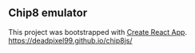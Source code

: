 ## Chip8 emulator
This project was bootstrapped with [Create React App](https://github.com/facebook/create-react-app).
<br>
https://deadpixel99.github.io/chip8js/

